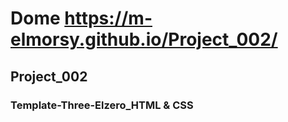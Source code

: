 # Dome https://m-elmorsy.github.io/Project_002/
## Project_002
### Template-Three-Elzero_HTML &amp; CSS
